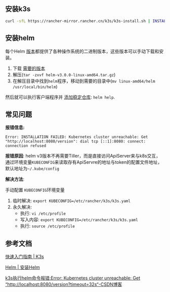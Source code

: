 ## 安装k3s

```bash
curl -sfL https://rancher-mirror.rancher.cn/k3s/k3s-install.sh | INSTALL_K3S_MIRROR=cn sh -
```

## 安装helm

每个Helm [版本](https://github.com/helm/helm/releases)都提供了各种操作系统的二进制版本，这些版本可以手动下载和安装。

1. 下载 [需要的版本](https://github.com/helm/helm/releases)
2. 解压(`tar -zxvf helm-v3.0.0-linux-amd64.tar.gz`)
3. 在解压目录中找到`helm`程序，移动到需要的目录中(`mv linux-amd64/helm /usr/local/bin/helm`)

然后就可以执行客户端程序并 [添加稳定仓库](https://helm.sh/zh/docs/intro/quickstart/#初始化): `helm help`.

## 常见问题

**报错信息:**

```
Error: INSTALLATION FAILED: Kubernetes cluster unreachable: Get "http://localhost:8080/version": dial tcp [::1]:8080: connect: connection refused
```

**报错原因**: helm v3版本不再需要Tiller，而是直接访问ApiServer来与k8s交互，通过环境变量`KUBECONFIG`来读取存有ApiServre的地址与token的配置文件地址，默认地址为`~/.kube/config`

**解决方法**:

手动配置 `KUBECONFIG`环境变量

1. 临时解决: `export KUBECONFIG=/etc/rancher/k3s/k3s.yaml`
2. 永久解决:
   - 执行: `vi /etc/profile`
   - 写入内容: `export KUBECONFIG=/etc/rancher/k3s/k3s.yaml`
   - 执行: `source /etc/profile`





## 参考文档

[快速入门指南 | K3s](https://docs.k3s.io/zh/quick-start)

[Helm | 安装Helm](https://helm.sh/zh/docs/intro/install/)

[k3s执行helm命令报错:Error: Kubernetes cluster unreachable: Get “http://localhost:8080/version?timeout=32s“-CSDN博客](https://blog.csdn.net/varyuan/article/details/112111547)